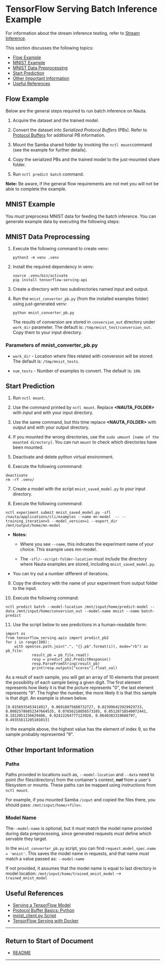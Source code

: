 # TensorFlow Serving Batch Inference Example

For information about the stream inference testing, refer to [Stream Inference](streaming_inference.md).

This section discusses the following topics: 

 - [Flow Example](#flow-example)
 - [MNIST Example](#mnist-example)  
 - [MNIST Data Preprocessing](#mnist-data-preprocessing)
 - [Start Prediction](#start-prediction)
 - [Other Important Information](#other-important-information)
 - [Useful References](#useful-references)

## Flow Example

Below are the general steps required to run batch inference on Nauta.

1. Acquire the dataset and the trained model.

2. Convert the dataset into _Serialized Protocol Buffers_ (PBs). Refer to [Protocol Buffers](https://developers.google.com/protocol-buffers) for additional PB information.

3. Mount the Samba shared folder by invoking the `nctl mount`command (see the example for further details).

4. Copy the serialized PBs and the trained model to the just-mounted share folder.

5. Run `nctl predict batch` command.

**Note:** Be aware, if the general flow requirements are not met you will not be able to complete the example.

## MNIST Example

You _must_ preprocess MNIST data for feeding the batch inference. You can generate example data by executing the following steps:

## MNIST Data Preprocessing

1.  Execute the following command to create venv:

    ```
    python3 -m venv .venv
    ```

2. Install the required dependency in venv:

   ```
   source .venv/bin/activate
   pip install tensorflow-serving-api
   ```
   
3. Create a directory with two subdirectories named input and output.

4. Run the `mnist_converter_pb.py` (from the installed examples folder) using just-generated venv:

   ```
   python mnist_converter_pb.py
   ```
   The results of conversion are stored in `conversion_out` directory under `work_dir` parameter. The default is: `/tmp/mnist_test/conversion_out`. Copy them to your input directory.

### Parameters of mnist_converter_pb.py

* `work_dir` - Location where files related with conversion will be stored. The default is: `/tmp/mnist_tests`.

* `num_tests` - Number of examples to convert.  The default is: `100`.

## Start Prediction

1. Run `nctl mount`.

2. Use the command printed by `nctl mount`. Replace **<NAUTA_FOLDER>** with _input_ and <MOUNTPOINT> with your input directory.

3. Use the same command, but this time replace **<NAUTA_FOLDER>** with _output_ and <MOUNTPOINT> with your output directory.

4. If you mounted the wrong directories, use the `sudo umount [name of the mounted directory]`. You can run `mount` to check which directories have been mounted.

5. Deactivate and delete python virtual environment. 

6. Execute the following commmand:

```
deactivate
rm -rf .venv/
```

7. Create a model with the script `mnist_saved_model.py` to your input directory. 

8. Execute the following commmand:

```
nctl experiment submit mnist_saved_model.py -sfl /nauta/applications/cli/examples --name mn-model  -- --training_iteration=5 --model_version=1 --export_dir /mnt/output/home/mn-model
```
*  **Notes:** 

    * Where you see `--name`, this indicates the experiment name of your choice. This example uses mn-model.
    
    * The `-sfl/--script-folder-location` must include the directory where Nauta examples are stored, including   `mnist_saved_model.py`.

* You can try out a number different  of iterations. 

9. Copy the directory with the name of your experiment from output folder to the input.

10. Execute the following command:

  ```
nctl predict batch --model-location /mnt/input/home/predict-model --data /mnt/input/home/conversion_out --model-name mnist --name batch-predict
  ```

11. Use the script below to see predictions in a human-readable form:
```
import os
from tensorflow_serving.apis import predict_pb2
for i in range(100):
    with open(os.path.join(".", "{}.pb".format(i)), mode="rb") as pb_file:
            result_pb = pb_file.read()
            resp = predict_pb2.PredictResponse()
            resp.ParseFromString(result_pb)
            print(resp.outputs["scores"].float_val)
```

As a result of each sample, you will get an array of 10 elements that present the possibility of each sample being a given digit. The first element represents how likely it is that the picture represents "0", the last element represents "9". The higher the number, the more likely it is that this sample is that digit. An example is shown below.

```
[0.0156935453414917, 0.06918075680732727, 0.023996423929929733, 0.00025786852347664535, 0.07656218856573105, 0.05128718540072441, 0.1812051236629486, 0.02422264777123928, 0.0640382319688797, 0.49355611205101013]
```
In the example above, the highest value has the element of index 9, so the sample probably represented "9".

## Other Important Information

### Paths 

Paths provided in locations such as, `--model-location` and `--data` need to point (for files/directory) from the container's context, _**not**_ from a user's filesystem or mounts. These paths can be mapped using instructions from `nctl mount`. 

For example, if you mounted Samba `/input` and copied the files there, you should pass: `/mnt/input/home/<file>`.

### Model Name

The`--model-name` is optional, but it _must_ match the model name provided during data preprocessing, since generated requests _must_ define which servable they target. 

In the `mnist_converter_pb.py` script, you can find 
`request.model_spec.name = 'mnist'`. This saves the model name in requests, and that name _must_ match a value passed as: 
`--model-name`

If not provided, it assumes that the model name is equal to last directory in model location:
`/mnt/input/home/trained_mnist_model` --> `trained_mnist_model`

## Useful References

* [Serving a TensorFlow Model](https://www.tensorflow.org/serving/serving_basic)
* [Protocol Buffer Basics: Python](https://developers.google.com/protocol-buffers/docs/pythontutorial)
* [mnist_client.py Script](https://github.com/tensorflow/serving/blob/master/tensorflow_serving/example/mnist_client.py)
* [TensorFlow Serving with Docker](https://www.tensorflow.org/serving/docker)

----------------------
## Return to Start of Document

* [README](../README.md)

----------------------
